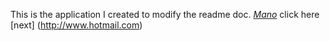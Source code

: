This is the application I created to modify the readme doc. [*Mano*](http://www.msn.com) click here [next] (http://www.hotmail.com)

